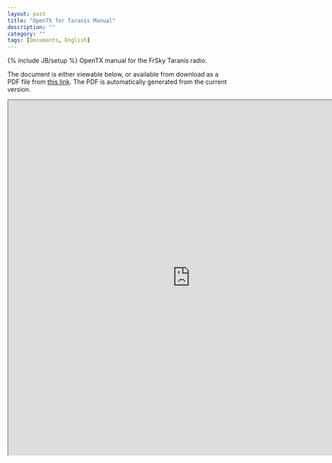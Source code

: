 ```yaml
---
layout: post
title: "OpenTX for Taranis Manual"
description: ""
category: ""
tags: [Documents, English]
---
```

{% include JB/setup %}
OpenTX manual for the FrSky Taranis radio. 
 
The document is either viewable below, or available from download as a PDF file from [this link](https://docs.google.com/document/d/1qlh09LzxtpPt7j_aqG8yiOu2yoYMzP9XA-PJA81rDJQ/export?format=pdf). The PDF is automatically generated from the current version.

<iframe width="820" height="800" src="https://docs.google.com/document/d/1qlh09LzxtpPt7j_aqG8yiOu2yoYMzP9XA-PJA81rDJQ/pub"></iframe>
